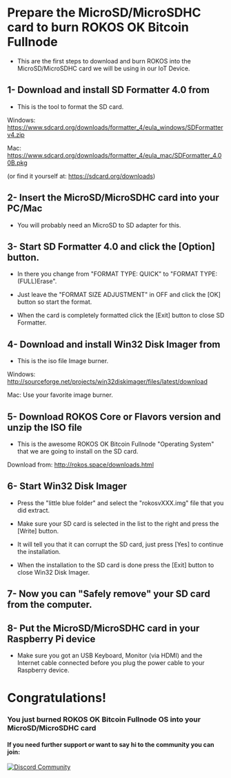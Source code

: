 # Prepare the MicroSD/MicroSDHC card to burn ROKOS OK Bitcoin Fullnode

* This are the first steps to download and burn ROKOS into the MicroSD/MicroSDHC card we will be using in our IoT Device.

## 1- Download and install SD Formatter 4.0 from

* This is the tool to format the SD card.

Windows: https://www.sdcard.org/downloads/formatter_4/eula_windows/SDFormatterv4.zip

Mac: https://www.sdcard.org/downloads/formatter_4/eula_mac/SDFormatter_4.00B.pkg

(or find it yourself at: https://sdcard.org/downloads)

## 2- Insert the MicroSD/MicroSDHC card into your PC/Mac

* You will probably need an MicroSD to SD adapter for this.

## 3- Start SD Formatter 4.0 and click the [Option] button. 

* In there you change from "FORMAT TYPE: QUICK" to "FORMAT TYPE: (FULL)Erase".

* Just leave the "FORMAT SIZE ADJUSTMENT" in OFF and click the [OK] button so start the format. 

* When the card is completely formatted click the [Exit] button to close SD Formatter.

## 4- Download and install Win32 Disk Imager from

* This is the iso file Image burner.

Windows: http://sourceforge.net/projects/win32diskimager/files/latest/download

Mac: Use your favorite image burner.

## 5- Download ROKOS Core or Flavors version and unzip the ISO file 

* This is the awesome ROKOS OK Bitcoin Fullnode "Operating System" that we are going to install on the SD card.

Download from: http://rokos.space/downloads.html

## 6- Start Win32 Disk Imager

* Press the "little blue folder" and select the "rokosvXXX.img" file that you did extract. 

* Make sure your SD card is selected in the list to the right and press the [Write] button. 

* It will tell you that it can corrupt the SD card, just press [Yes] to continue the installation.

* When the installation to the SD card is done press the [Exit] button to close Win32 Disk Imager.

## 7- Now you can "Safely remove" your SD card from the computer.

## 8- Put the MicroSD/MicroSDHC card in your Raspberry Pi device

* Make sure you got an USB Keyboard, Monitor (via HDMI) and the Internet cable connected before you plug the power cable to your Raspberry device.

# Congratulations!
### You just burned ROKOS OK Bitcoin Fullnode OS into your MicroSD/MicroSDHC card

#### If you need further support or want to say hi to the community you can join:
[![Discord Community](https://img.shields.io/badge/discord-bitcoinfullnode-blue.svg)](https://discord.io/bitcoin)

